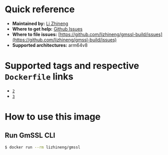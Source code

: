 # Quick reference

* **Maintained by:** [Li Zhineng](https://github.com/lizhineng/gmssl-build)
* **Where to get help:** [Github Issues](https://github.com/lizhineng/gmssl-build/issues)
* **Where to file issues:** [https://github.com/lizhineng/gmssl-build/issues](https://github.com/lizhineng/gmssl-build/issues)
* **Supported architectures:** arm64v8

# Supported tags and respective `Dockerfile` links

* [`2`](https://github.com/lizhineng/gmssl-build/blob/main/gmssl2/Dockerfile)
* [`3`](https://github.com/lizhineng/gmssl-build/blob/main/gmssl3/Dockerfile)

# How to use this image

## Run GmSSL CLI

```bash
$ docker run --rm lizhineng/gmssl
```
